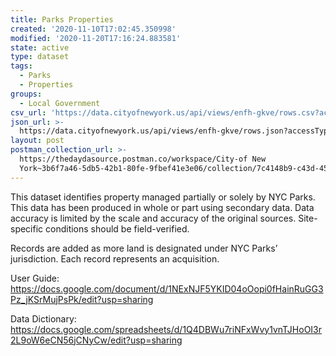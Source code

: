 ```yaml
---
title: Parks Properties
created: '2020-11-10T17:02:45.350998'
modified: '2020-11-20T17:16:24.883581'
state: active
type: dataset
tags:
  - Parks
  - Properties
groups:
  - Local Government
csv_url: 'https://data.cityofnewyork.us/api/views/enfh-gkve/rows.csv?accessType=DOWNLOAD'
json_url: >-
  https://data.cityofnewyork.us/api/views/enfh-gkve/rows.json?accessType=DOWNLOAD
layout: post
postman_collection_url: >-
  https://thedaydasource.postman.co/workspace/City-of New
  York~3b6f7a46-5db5-42b1-80fe-9fbef41e3e06/collection/7c4148b9-c43d-4593-b29a-4116b658e514
---
```

This dataset identifies property managed partially or solely by NYC Parks. This data has been produced in whole or part using secondary data. Data accuracy is limited by the scale and accuracy of the original sources. Site-specific conditions should be field-verified. 

Records are added as more land is designated under NYC Parks’ jurisdiction. Each record represents an acquisition. 

User Guide: https://docs.google.com/document/d/1NExNJF5YKID04oOopi0fHainRuGG3Pz_jKSrMujPsPk/edit?usp=sharing

Data Dictionary: https://docs.google.com/spreadsheets/d/1Q4DBWu7riNFxWvy1vnTJHoOI3r2L9oW6eCN56jCNyCw/edit?usp=sharing

